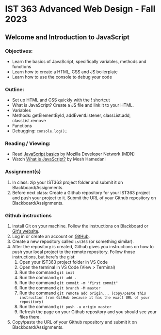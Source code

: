 # IST 363 Advanced Web Design - Fall 2023

## Welcome and Introduction to JavaScript

### Objectives:
* Learn the basics of JavaScript, specifically variables, methods and functions
* Learn how to create a HTML, CSS and JS boilerplate
* Learn how to use the console to debug your code

### Outline:
* Set up HTML and CSS quickly with the ! shortcut
* What is JavaScript? Create a JS file and link it to your HTML.
* Variables
* Methods: getElementById, addEventListener, classList.add, classList.remove
* Functions
* Debugging: `console.log();`

### Reading / Viewing:
* Read [JavaScript basics](https://developer.mozilla.org/en-US/docs/Learn/Getting_started_with_the_web/JavaScript_basics) by Mozilla Developer Network (MDN)
* Watch [What is JavaScript?](https://www.youtube.com/watch?v=upDLs1sn7g4) by Mosh  Hamedani

### Assignment(s)
1. In class: zip your IST363 project folder and submit it on Blackboard/Assignments.
2. Before next class: Create a Github repository for your IST363 project and push your project to it. Submit the URL of your Github repository on Blackboard/Assignments.

### Github instructions
1. Install Git on your machine. Follow the instructions on Blackboard or [Git's website](https://git-scm.com/book/en/v2/Getting-Started-Installing-Git).
2. Log in or create an account on [GitHub](https://www.github.com).
3. Create a new repository called `ist363` (or something similar).
4. After the repository is created, Github gives you instructions on how to push your local project to the remote repository. Follow those instructions, but here's the gist:
    1. Open your IST363 project folder in VS Code
    2. Open the terminal in VS Code (View > Terminal)
    3. Run the command `git init`
    4. Run the command `git add .`
    5. Run the command `git commit -m "first commit"`
    6. Run the command `git branch -M master`
    7. Run the command `git remote add origin... (copy/paste this instruction from GitHub because it has the exact URL of your repository)`
    8. Run the command `git push -u origin master`
    9. Refresh the page on your Github repository and you should see your files there.
5. Copy/paste the URL of your Github repository and submit it on Blackboard/Assignments.
